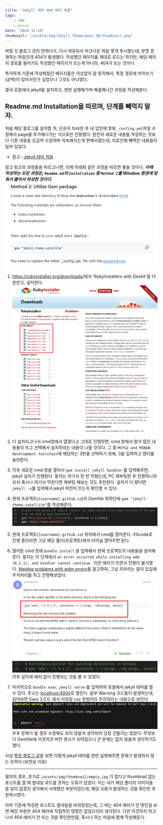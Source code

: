 ```yaml
---
title: "Jekyll 테마 404 에러 해결"
tags:
    - 404
    - error
date: "2024-11-28"
thumbnail: "/assets/img/Jekyll-Theme/post-06/thumbnail.png"
---
```


며칠 깃 블로그 관리 안하다가, 다시 여유되서 마크다운 파일 몇개 푸시했는데, 분명 존재하는 파일인데 404가 발생했다.
작성했던 페이지를 제대로 로드는 하지만, 해당 페이지 경로를 들어가도 작성했던 페이지가 뜨는게 아니라, 404가 뜨는 것이다.

특이하게 기존에 작성해뒀던 페이지들은 이상없이 잘 동작해서, 특정 경로에 띄어쓰기(공백)이 있어서인가 싶었으나 그것도 아니였다.

결국 로컬에서 jekyll을 설치하고, 한번 실행해가며 해결해나간 과정을 작성해본다.

## Readme.md Installation을 따르며, 단계를 빼먹지 말자.

처음 해당 블로그를 설치할 적, 단순히 fork한 후 내 입맛에 맞춰 `_confing.yml`파일 수정해서 page를 추가해나가는 식으로만 진행했다.
완전히 새로운 내용들 작성하는 것보다 기존 내용을 조금씩 수정하며 익숙해지는게 편해서였는데, 이로인해 빼먹은 내용들이 일부 있었다.

- 참고 : [Jekyll 테마 적용](https://kangspa.github.io/Jekyll-Theme/post-01.html)

참고 링크의 과정들을 따르고나면, 이제 아래와 같은 과정을 따르면 좋을 것이다.
***아래 작성하는 모든 과정은, `Readme.md`의 `Installation` 중 `Method 2`를 Window 환경에 맞춰서 풀어서 작성한 것이다.***
![Image1](/assets/img/Jekyll-Theme/post-06/1.png)

1. <https://rubyinstaller.org/downloads/>에서 'RubyInstallers with Devkit'을 다운받고, 설치한다.
    ![Image2](/assets/img/Jekyll-Theme/post-06/2.png)

2. 다 설치되고나서 cmd창에서 열겠다고 그대로 진행하면, cmd 창에서 뭔가 많은 내용들이 뜨고 선택해서 설치하라는 내용이 나올 것이다.
    그 중 `MSYS2 and MINGW development toolchain`에 해당하는 3번을 선택하기 위해, 3을 입력하고 엔터를 눌러준다.

3. 이후 새로운 cmd 창을 열어서 `gem install jekyll bundler` 를 입력해주면, jekyll 설치가 진행된다.
    필자는 여기서 한 번 막혔는데, PC 재부팅한 후 진행하니까 되서 혹시나 여기서 막힌다면 재부팅 해보는 것도 추천한다.
    설치가 다 됐다면 `jekyll -v`를 입력해서 jekyll 버전이 뜨는지 확인할 수 있다.

4. 현재 프로젝트(`{username}.github.io`)의 Gemfile 최하단에 `gem "jekyll-theme-satellite"`를 작성해준다.
    ![Image3](/assets/img/Jekyll-Theme/post-06/3.png)

5. 현재 프로젝트(`{username}.github.io`) 위치에서 cmd를 열어준다.
    VScode로 진행 중이라면 그냥 해당 폴더(프로젝트)에서 터미널 열어주면 된다.

6. 열어둔 cmd 창에 `bundle install` 을 입력해서 현재 프로젝트의 내용들을 설치해준다.
    필자는 이 단계에서 `an error occurred while installing wdm (0.1.1), and bundler cannot continue.` 이런 에러가 뜨면서 진행이 불가했다.
    [Newbie problems with wdm errors](https://talk.jekyllrb.com/t/newbie-problems-with-wdm-errors/9233)를 참고하여, 그냥 지우라는 말이 있길래 주석처리를 하고 진행해보았다.
    ![Image4](/assets/img/Jekyll-Theme/post-06/4.png)
    ![Image5](/assets/img/Jekyll-Theme/post-06/5.png)
    이후 설치에 에러 없이 진행되는 것을 볼 수 있었다.

7. 마지막으로 `bundle exec jekyll serve` 를 입력하여 로컬에서 jekyll 테마를 열 수 있다. 주소는 <localhost:4000>로 열린다.
    일부 Warning 코드들이 발생하는데, 읽어보면 Sass 3.0.0. 에서 지워질 css 문법이라 주의하라는 내용으로 보인다.
    ![Image6](/assets/img/Jekyll-Theme/post-06/6.png)
    추후 문제가 될 경우 수정해도 되지 않을까 생각되어 당장 건들지는 않았다. 무엇보다 Gemfile에 이것저것 버전 명시가 되어있으니 큰 문제는 없지 않을까 생각하기도 했다.

사실 [특정 블로그 글](https://iamheesoo.github.io/blog/gitblog-sol-jekyll)을 보면 이렇게 jekyll 테마를 한번 실행해주면 문제가 발생하지 않는 듯하다.(보안상 이유)

---

필자의 경우, 추가로 `/assets/img/thumbnail/empty.jpg` 가 없다고 thumbnail 없는 포스트를 열 때 썸네일 로드를 못하는 오류가 있었다.
이는 내가 해당 폴더의 이미지들 쓸 일이 없겠지 생각해서 삭제했던 부분이었는데, 해당 오류가 발생하는 것을 확인한 후 원복시켰다.

아마 기존에 작성한 포스트도 썸네일을 비워뒀었는데, 그 때는 404 에러가 안 떳던걸 보면 해당 부분은 404 에러에 직접적인 영향은 없었으리라 생각된다.
다만 이것까지 하고나서 404 에러가 안 뜨는 것을 확인한만큼, 혹시나 하는 마음에 함께 작성해둔다.